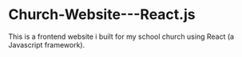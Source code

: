 # Church-Website---React.js
This is a frontend website i built for my school church using React (a Javascript framework).
